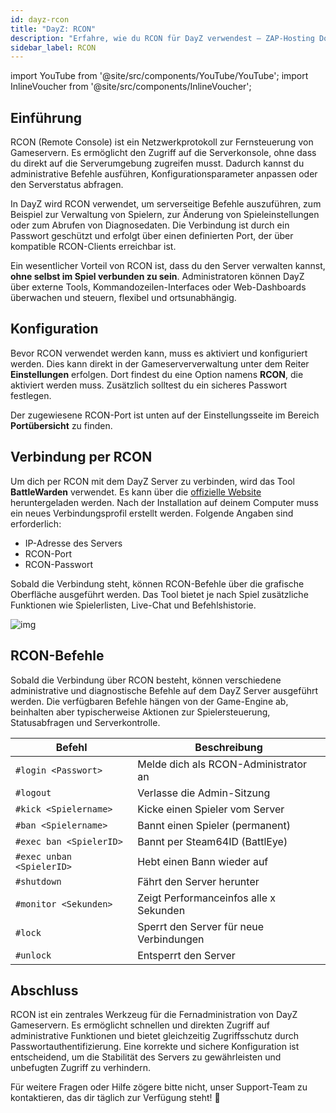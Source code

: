 ```yaml
---
id: dayz-rcon
title: "DayZ: RCON"
description: "Erfahre, wie du RCON für DayZ verwendest – ZAP-Hosting Dokumentation"
sidebar_label: RCON
---
```


import YouTube from '@site/src/components/YouTube/YouTube';
import InlineVoucher from '@site/src/components/InlineVoucher';

## Einführung

RCON (Remote Console) ist ein Netzwerkprotokoll zur Fernsteuerung von Gameservern. Es ermöglicht den Zugriff auf die Serverkonsole, ohne dass du direkt auf die Serverumgebung zugreifen musst. Dadurch kannst du administrative Befehle ausführen, Konfigurationsparameter anpassen oder den Serverstatus abfragen.

In DayZ wird RCON verwendet, um serverseitige Befehle auszuführen, zum Beispiel zur Verwaltung von Spielern, zur Änderung von Spieleinstellungen oder zum Abrufen von Diagnosedaten. Die Verbindung ist durch ein Passwort geschützt und erfolgt über einen definierten Port, der über kompatible RCON-Clients erreichbar ist.

Ein wesentlicher Vorteil von RCON ist, dass du den Server verwalten kannst, **ohne selbst im Spiel verbunden zu sein**. Administratoren können DayZ über externe Tools, Kommandozeilen-Interfaces oder Web-Dashboards überwachen und steuern, flexibel und ortsunabhängig.

<InlineVoucher />



## Konfiguration

Bevor RCON verwendet werden kann, muss es aktiviert und konfiguriert werden. Dies kann direkt in der Gameserververwaltung unter dem Reiter **Einstellungen** erfolgen. Dort findest du eine Option namens **RCON**, die aktiviert werden muss. Zusätzlich solltest du ein sicheres Passwort festlegen.

Der zugewiesene RCON-Port ist unten auf der Einstellungsseite im Bereich **Portübersicht** zu finden.



## Verbindung per RCON

Um dich per RCON mit dem DayZ Server zu verbinden, wird das Tool **BattleWarden** verwendet. Es kann über die [offizielle Website](https://www.battlewarden.net) heruntergeladen werden. Nach der Installation auf deinem Computer muss ein neues Verbindungsprofil erstellt werden. Folgende Angaben sind erforderlich:

- IP-Adresse des Servers
- RCON-Port
- RCON-Passwort

Sobald die Verbindung steht, können RCON-Befehle über die grafische Oberfläche ausgeführt werden. Das Tool bietet je nach Spiel zusätzliche Funktionen wie Spielerlisten, Live-Chat und Befehlshistorie.

![img](https://screensaver01.zap-hosting.com/index.php/s/P9S3rx3GFWkAo3G/preview)





## RCON-Befehle

Sobald die Verbindung über RCON besteht, können verschiedene administrative und diagnostische Befehle auf dem DayZ Server ausgeführt werden. Die verfügbaren Befehle hängen von der Game-Engine ab, beinhalten aber typischerweise Aktionen zur Spielersteuerung, Statusabfragen und Serverkontrolle.

| Befehl                         | Beschreibung                                         |
|----------------------------------|------------------------------------------------------|
| `#login <Passwort>`             | Melde dich als RCON-Administrator an                |
| `#logout`                       | Verlasse die Admin-Sitzung                          |
| `#kick <Spielername>`           | Kicke einen Spieler vom Server                      |
| `#ban <Spielername>`            | Bannt einen Spieler (permanent)                     |
| `#exec ban <SpielerID>`         | Bannt per Steam64ID (BattlEye)                      |
| `#exec unban <SpielerID>`       | Hebt einen Bann wieder auf                          |
| `#shutdown`                     | Fährt den Server herunter                           |
| `#monitor <Sekunden>`           | Zeigt Performanceinfos alle x Sekunden              |
| `#lock`                         | Sperrt den Server für neue Verbindungen             |
| `#unlock`                       | Entsperrt den Server                                |




## Abschluss

RCON ist ein zentrales Werkzeug für die Fernadministration von DayZ Gameservern. Es ermöglicht schnellen und direkten Zugriff auf administrative Funktionen und bietet gleichzeitig Zugriffsschutz durch Passwortauthentifizierung. Eine korrekte und sichere Konfiguration ist entscheidend, um die Stabilität des Servers zu gewährleisten und unbefugten Zugriff zu verhindern.

Für weitere Fragen oder Hilfe zögere bitte nicht, unser Support-Team zu kontaktieren, das dir täglich zur Verfügung steht! 🙂